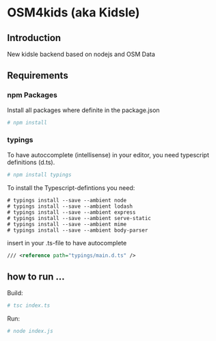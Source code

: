 # OSM4kids (aka Kidsle)## IntroductionNew kidsle backend based on nodejs and OSM Data## Requirements### npm PackagesInstall all packages where definite in the package.json```sh# npm install```### typingsTo have autoccomplete (intellisense) in your editor, you need typescript definitions (d.ts).```sh# npm install typings```To install the Typescript-defintions you need:```shell# typings install --save --ambient node# typings install --save --ambient lodash# typings install --save --ambient express# typings install --save --ambient serve-static# typings install --save --ambient mime# typings install --save --ambient body-parser```insert in your .ts-file to have autocomplete```xml/// <reference path="typings/main.d.ts" />```## how to run ...Build:```sh# tsc index.ts```Run:```sh# node index.js```